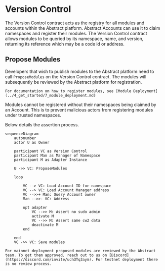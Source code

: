 # Version Control

The Version Control contract acts as the registry for all modules and accounts within the Abstract platform. Abstract Accounts can use it to claim namespaces and register their modules. The Version Control contract allows modules to be queried by its namespace, name, and version, returning its reference which may be a code id or address.

## Propose Modules

Developers that wish to publish modules to the Abstract platform need to call `ProposeModules` on the Version Control contract. The modules will subsequently be reviewed by the Abstract platform for registration.

```admonish info
For documentation on how to register modules, see [Module Deployment](../4_get_started/7_module_deployment.md)
```

Modules cannot be registered without their namespaces being claimed by an Account. This is to prevent malicious actors from registering modules under trusted namespaces.

Below details the assertion process.

```mermaid
sequenceDiagram
    autonumber
    actor U as Owner

    participant VC as Version Control
    participant Man as Manager of Namespace
    participant M as Adapter Instance

    U ->> VC: ProposeModules

    loop

        VC --> VC: Load Account ID for namespace
        VC --> VC: Load Account Manager address
        VC -->>+ Man: Query Account owner
        Man -->>- VC: Address

        opt adapter
            VC -->> M: Assert no sudo admin
            activate M
            VC -->> M: Assert same cw2 data
            deactivate M
        end

    end
    VC ->> VC: Save modules

```

```admonish warning
For mainnet deployment proposed modules are reviewed by the Abstract team. To get them approved, reach out to us on [Discord](https://discord.com/invite/uch3Tq3aym). For testnet deployment there is no review process.
```
